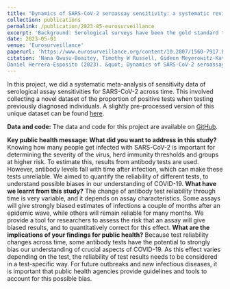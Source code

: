 ```yaml
---
title: "Dynamics of SARS-CoV-2 seroassay sensitivity: a systematic review and modeling study"
collection: publications
permalink: /publication/2023-05-eurosurveillance
excerpt: 'Background: Serological surveys have been the gold standard to estimate numbers of SARS-CoV-2 infections, the dynamics of the epidemic, and disease severity. Serological assays have decaying sensitivity with time that can bias their results, but there is a lack of guidelines to account for this phenomenon for SARS-CoV-2. Aim: Our goal was to assess the sensitivity decay of seroassays for detecting SARS-CoV-2 infections, the dependence of this decay on assay characteristics, and to provide a simple method to correct for this phenomenon. Methods: We performed a systematic review and meta-analysis of SARS-CoV-2 serology studies. We included studies testing previously diagnosed, unvaccinated individuals, and excluded studies of cohorts highly unrepresentative of the general population (e.g. hospitalised patients).'
date: 2023-05-01
venue: 'Eurosurveillance'
paperurl: 'https://www.eurosurveillance.org/content/10.2807/1560-7917.ES.2023.28.21.2200809'
citation: 'Nana Owusu-Boaitey, Timothy W Russell, Gideon Meyerowitz-Katz, Andrew T Levin,
Daniel Herrera-Esposito (2023). &quot; Dynamics of SARS-CoV-2 seroassay sensitivity: a systematic review and modeling study .&quot; <i>Eurosurveillance</i>. 28(21).'
---
```


In this project, we did a systematic meta-analysis of sensitivity data
of serological assay sensitivities for SARS-CoV-2 across time. This
involved collecting a novel dataset of the proportion of positive tests
when testing previously diagnosed individuals. A slightly pre-processed
version of this unique dataset can be found
[here](https://github.com/dherrera1911/seroreversion_metaanalysis/blob/master/data/processed_data/PCR_to_serotest_all.csv).

**Data and code:** The data and code for this project are available
on [GitHub](https://github.com/dherrera1911/seroreversion_metaanalysis/).

**Key public health message:** 
**What did you want to address in this study?**
Knowing how many people get infected with SARS-CoV-2 is important for determining the severity of the virus, herd immunity thresholds and groups at higher risk. To estimate this, results from antibody tests are used. However, antibody levels fall with time after infection, which can make these tests unreliable. We aimed to quantify the reliability of different tests, to understand possible biases in our understanding of COVID-19.
**What have we learnt from this study?**
The change of antibody test reliability through time is very variable, and it depends on assay characteristics. Some assays will give strongly biased estimates of infections a couple of months after an epidemic wave, while others will remain reliable for many months. We provide a tool for researchers to assess the risk that an assay will give biased results, and to quantitatively correct for this effect.
**What are the implications of your findings for public health?**
Because test reliability changes across time, some antibody tests have the potential to strongly bias our understanding of crucial aspects of COVID-19. As this effect varies depending on the test, the reliability of test results needs to be considered in a test-specific way. For future outbreaks and new infectious diseases, it is important that public health agencies provide guidelines and tools to account for this possible bias.

